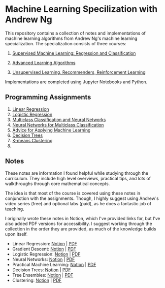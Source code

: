 # Machine Learning Specilization with Andrew Ng
<p>
This repository contains a collection of notes and implementations of machine learning algorithms from Andrew Ng's machine learning specialization.
The specialization consists of three courses:
</p>

1. [Supervised Machine Learning: Regression and Classification](https://www.coursera.org/learn/machine-learning?specialization=machine-learning-introduction)

1. [Advanced Learning Algorithms](https://www.coursera.org/learn/advanced-learning-algorithms?specialization=machine-learning-introduction)

3. [Unsupervised Learning, Recommenders, Reinforcement Learning](https://www.coursera.org/learn/unsupervised-learning-recommenders-reinforcement-learning?specialization=machine-learning-introduction)

<p>
Implementations are completed using Jupyter Notebooks and Python.
</p>

## Programming Assignments
1. [Linear Regression](https://nbviewer.org/github/pmulard/machine-learning-specialization-andrew-ng/blob/main/Linear_Regression.ipynb)
2. [Logistic Regression](https://nbviewer.org/github/pmulard/machine-learning-specialization-andrew-ng/blob/main/Logistic_Regression.ipynb)
3. [Multiclass Classification and Neural Networks](https://nbviewer.org/github/pmulard/machine-learning-specialization-andrew-ng/blob/main/Multi-class_Classification_and_Neural_Networks.ipynb)
4. [Neural Networks for Multiclass Classification](https://nbviewer.org/github/pmulard/machine-learning-specialization-andrew-ng/blob/main/Neural_Networks_for_Multiclass_Classification.ipynb)
5. [Advice for Applying Machine Learning](https://nbviewer.org/github/pmulard/machine-learning-specialization-andrew-ng/blob/main/Advice_for_Applying_Machine_Learning.ipynb)
6. [Decision Trees](https://nbviewer.org/github/pmulard/machine-learning-specialization-andrew-ng/blob/main/Decision_Trees.ipynb)
7. [K-means Clustering](https://nbviewer.org/github/pmulard/machine-learning-specialization-andrew-ng/blob/main/K-means_Clustering.ipynb)
8. []()

## Notes
<p>
These notes are information I found helpful while studying through the curriculum. 
They include high level overviews, practical tips, and lots of walkthroughs through core mathematical concepts. 
</p>
<p>
The idea is that most of the course is covered using these notes in conjunction with the assignments.
Though, I highly suggest using Andrew's video series (free) and optional labs (paid), as he does a fantastic job of teaching.
</p>
<p>
I originally wrote these notes in Notion, which I've provided links for, but I've also added PDF versions for accessibility. I suggest working through the collection in the order they are provided, as much of the knowledge builds upon itself.
</p>

- Linear Regression: [Notion](https://pmulard.notion.site/Linear-Regression-82a77381f9504a65bcd8e1ae545aa4ed) | [PDF]()
- Gradient Descent: [Notion](https://pmulard.notion.site/Gradient-Descent-c8b5b3024f334f77bf2ee2016c0cdf69) | [PDF]()
- Logistic Regression: [Notion](https://www.notion.so/pmulard/Logistic-Regression-a55b93f722284e9ea110c6eb8ba6e49f?pvs=4) | [PDF]()
- Neural Networks: [Notion](https://www.notion.so/pmulard/Neural-Networks-7dd29cd37a024473ad3ca8caf3521be9?pvs=4) | [PDF]()
- Practical Machine Learning: [Notion](https://pmulard.notion.site/Practical-Machine-Learning-28f12b4adb1946ad9da5d24b75e41ee5) | [PDF]()
- Decision Trees: [Notion](https://pmulard.notion.site/Decision-Trees-6798106e342240e29b7c515a0b84a548) | [PDF]()
- Tree Ensembles: [Notion](https://pmulard.notion.site/Tree-Ensembles-276f268505184db89625d811faa39dd4) | [PDF]()
- Clustering: [Notion](https://pmulard.notion.site/Clustering-178a2ac563c64fe3bdd3666d4b14efc2) | [PDF]()